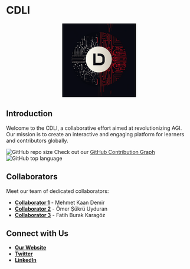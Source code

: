# CDLI 

<p align="center">
  <img src="./img/CDLI.png" alt="CDLI Logo" width="200"/>
</p>

## Introduction

Welcome to the CDLI, a collaborative effort aimed at revolutionizing AGI. Our mission is to create an interactive and engaging platform for learners and contributors globally.

![GitHub repo size](https://img.shields.io/github/repo-size/ActualUsername/ActualRepositoryName)
Check out our [GitHub Contribution Graph](https://github.com/users/ActualUsername/contributions)
![GitHub top language](https://img.shields.io/github/languages/top/ActualUsername/ActualRepositoryName)

## Collaborators

Meet our team of dedicated collaborators:

- **[Collaborator 1](https://github.com/themkdemiiir)** - Mehmet Kaan Demir
- **[Collaborator 2](https://github.com/Simurgan)** - Ömer Şükrü Uyduran
- **[Collaborator 3](https://github.com/rekurrenzk)** - Fatih Burak Karagöz

## Connect with Us

- **[Our Website](http://cdliproject.com/)**
- **[Twitter](https://twitter.com/cdliproject)**
- **[LinkedIn](https://www.linkedin.com/company/cdliproject)**




